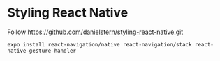 # Styling React Native

Follow https://github.com/danielstern/styling-react-native.git

```
expo install react-navigation/native react-navigation/stack react-native-gesture-handler
```